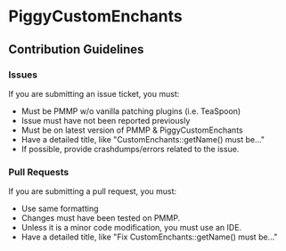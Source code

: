# PiggyCustomEnchants

## Contribution Guidelines

### Issues
If you are submitting an issue ticket, you must:
* Must be PMMP w/o vanilla patching plugins (i.e. TeaSpoon)
* Issue must have not been reported previously
* Must be on latest version of PMMP & PiggyCustomEnchants
* Have a detailed title, like "CustomEnchants::getName() must be..."
* If possible, provide crashdumps/errors related to the issue.

### Pull Requests
If you are submitting a pull request, you must:
* Use same formatting
* Changes must have been tested on PMMP.
* Unless it is a minor code modification, you must use an IDE.
* Have a detailed title, like "Fix CustomEnchants::getName() must be..."

<!-- 
### Translation
If you are translating, you must:
* File must be named lang_iso. ISO Codes for languages can be found [here.](https://www.loc.gov/standards/iso639-2/php/code_list.php)
* Web translators cannot be used, such as Google Translate.
* Tags, such as {player}, {pin}, and etc, must not be translated.
* Title of the Pull Request must be "Translation for (x)", where x is the language name.
* Translation must not include, even on the draft, any types of racial slurs or hate speech.
->

<i>Last updated: Wednesday, December 6, 2017.</i>
